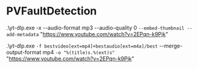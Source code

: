 # PVFaultDetection

.\yt-dlp.exe -x --audio-format mp3 --audio-quality 0 `
  --embed-thumbnail --add-metadata `
  "https://www.youtube.com/watch?v=2EPqn-k9Pjk"

  
.\yt-dlp.exe `
  -f bestvideo[ext=mp4]+bestaudio[ext=m4a]/best `
  --merge-output-format mp4 `
  -o "%(title)s.%(ext)s" `
  "https://www.youtube.com/watch?v=2EPqn-k9Pjk"
